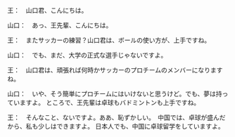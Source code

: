 王：　山口君、こんにちは。

山口：　あっ、王先輩、こんにちは。

王：　またサッカーの練習？山口君は、ボールの使い方が、上手ですね。

山口：　でも、まだ、大学の正式な選手じゃないですよ。

王：　山口君は、頑張れば何時かサッカーのプロチームのメンバーになりますね。

山口：　いや、そう簡単にプロチームにはいけないと思うけど。でも、夢は持っていますよ。
ところで、王先輩は卓球もバドミントンも上手ですね。

王：　そんなこと、ないですよ。ああ、恥ずかしい。　中国では、卓球が盛んだから、私も少しはできますよ。
日本人でも、中国に卓球留学をしていますよ。